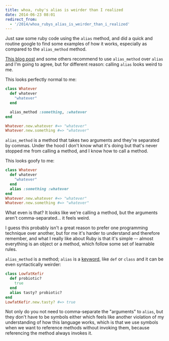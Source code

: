 ```yaml
---
title: whoa, ruby's alias is weirder than I realized
date: 2014-06-23 08:01
redirect_from:
  - '/2014/whoa_rubys_alias_is_weirder_than_i_realized'
---
```


Just saw some ruby code using the `alias` method, and did a quick and routine google to find some examples of how it works, especially as compared to the `alias_method` method.

[This blog post](http://andreacfm.com/2012/11/29/ruby-alias-vs-alias-method/) and some others recommend to use `alias_method` over `alias` and I'm going to agree, but for different reason: calling `alias` looks weird to me.

This looks perfectly normal to me:

```ruby
class Whatever
  def whatever
    "whatever"
  end

  alias_method :something, :whatever
end

Whatever.new.whatever #=> "whatever"
Whatever.new.something #=> "whatever"
```

`alias_method` is a method that takes two arguments and they're separated by commas. Under the hood I don't know what it's doing but that's never stopped me from calling a method, and I know how to call a method.

This looks goofy to me:

```ruby
class Whatever
  def whatever
    "whatever"
  end
  alias :something :whatever
end
Whatever.new.whatever #=> "whatever"
Whatever.new.something #=> "whatever"
```

What even is that? It looks like we're calling a method, but the arguments aren't comma-separated... it feels weird.

I guess this probably isn't a great reason to prefer one programming technique over another, but for me it's harder to understand and therefore remember, and what I really like about Ruby is that it's simple -- almost everything is an object or a method, which follow some set of learnable rules.

`alias_method` is a method; `alias` is a [keyword][], like `def` or `class` and it can be even syntactically weirder:

[keyword]: http://ruby-doc.org/docs/keywords/1.9/files/keywords_rb.html#M000007

```ruby
class LowfatKefir
  def probiotic?
    true
  end
  alias tasty? probiotic?
end
LowfatKefir.new.tasty? #=> true
```

Not only do you not need to comma-separate the "arguments" to `alias`, but they don't have to be symbols either which feels like another violation of my understanding of how this language works, which is that we use symbols when we want to reference methods without invoking them, because referencing the method always invokes it.
